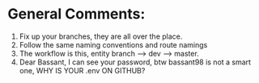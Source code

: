 # General Comments: 
1. Fix up your branches, they are all over the place.
2. Follow the same naming conventions and route namings
3. The workflow is this, entity branch --> dev --> master.
4. Dear Bassant, I can see your password, btw bassant98 is not a smart one, WHY IS YOUR .env ON GITHUB?
